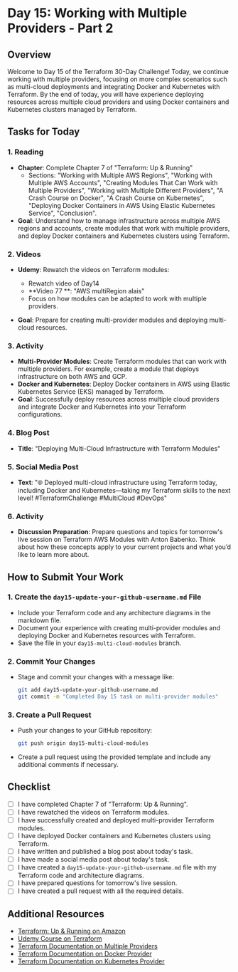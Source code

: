 # Day 15: Working with Multiple Providers - Part 2

## Overview

Welcome to Day 15 of the Terraform 30-Day Challenge! Today, we continue working with multiple providers, focusing on more complex scenarios such as multi-cloud deployments and integrating Docker and Kubernetes with Terraform. By the end of today, you will have experience deploying resources across multiple cloud providers and using Docker containers and Kubernetes clusters managed by Terraform.

## Tasks for Today

### 1. **Reading**
   - **Chapter**: Complete Chapter 7 of "Terraform: Up & Running"
     - Sections: "Working with Multiple AWS Regions", "Working with Multiple AWS Accounts", "Creating Modules That Can Work with Multiple Providers", "Working with Multiple Different Providers", "A Crash Course on Docker", "A Crash Course on Kubernetes", "Deploying Docker Containers in AWS Using Elastic Kubernetes Service", "Conclusion".
   - **Goal**: Understand how to manage infrastructure across multiple AWS regions and accounts, create modules that work with multiple providers, and deploy Docker containers and Kubernetes clusters using Terraform.

### 2. **Videos**
   - **Udemy**: Rewatch the videos on Terraform modules:
     - Rewatch video of Day14
     - **Video 77 **: "AWS multiRegion alais"
     - Focus on how modules can be adapted to work with multiple providers.
       
   - **Goal**: Prepare for creating multi-provider modules and deploying multi-cloud resources.

### 3. **Activity**
   - **Multi-Provider Modules**: Create Terraform modules that can work with multiple providers. For example, create a module that deploys infrastructure on both AWS and GCP.
   - **Docker and Kubernetes**: Deploy Docker containers in AWS using Elastic Kubernetes Service (EKS) managed by Terraform.
   - **Goal**: Successfully deploy resources across multiple cloud providers and integrate Docker and Kubernetes into your Terraform configurations.

### 4. **Blog Post**
   - **Title**: "Deploying Multi-Cloud Infrastructure with Terraform Modules"

### 5. **Social Media Post**
   - **Text**: "🌐 Deployed multi-cloud infrastructure using Terraform today, including Docker and Kubernetes—taking my Terraform skills to the next level! #TerraformChallenge #MultiCloud #DevOps"

### 6. **Activity**
   - **Discussion Preparation**: Prepare questions and topics for tomorrow's live session on Terraform AWS Modules with Anton Babenko. Think about how these concepts apply to your current projects and what you’d like to learn more about.

## How to Submit Your Work

### 1. **Create the `day15-update-your-github-username.md` File**
   - Include your Terraform code and any architecture diagrams in the markdown file.
   - Document your experience with creating multi-provider modules and deploying Docker and Kubernetes resources with Terraform.
   - Save the file in your `day15-multi-cloud-modules` branch.

### 2. **Commit Your Changes**
   - Stage and commit your changes with a message like:
     ```bash
     git add day15-update-your-github-username.md
     git commit -m "Completed Day 15 task on multi-provider modules"
     ```

### 3. **Create a Pull Request**
   - Push your changes to your GitHub repository:
     ```bash
     git push origin day15-multi-cloud-modules
     ```
   - Create a pull request using the provided template and include any additional comments if necessary.

## Checklist

- [ ] I have completed Chapter 7 of "Terraform: Up & Running".
- [ ] I have rewatched the videos on Terraform modules.
- [ ] I have successfully created and deployed multi-provider Terraform modules.
- [ ] I have deployed Docker containers and Kubernetes clusters using Terraform.
- [ ] I have written and published a blog post about today's task.
- [ ] I have made a social media post about today's task.
- [ ] I have created a `day15-update-your-github-username.md` file with my Terraform code and architecture diagrams.
- [ ] I have prepared questions for tomorrow's live session.
- [ ] I have created a pull request with all the required details.

## Additional Resources

- [Terraform: Up & Running on Amazon](https://www.amazon.com/Terraform-Running-Infrastructure-Configuration-Management/dp/1492046906)
- [Udemy Course on Terraform](https://www.udemy.com/course/terraform/)
- [Terraform Documentation on Multiple Providers](https://www.terraform.io/docs/language/providers/index.html)
- [Terraform Documentation on Docker Provider](https://registry.terraform.io/providers/kreuzwerker/docker/latest/docs)
- [Terraform Documentation on Kubernetes Provider](https://registry.terraform.io/providers/hashicorp/kubernetes/latest/docs)
